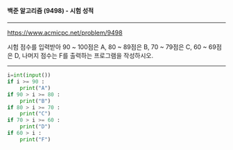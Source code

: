 #### 백준 알고리즘 (9498) - 시험 성적

---

https://www.acmicpc.net/problem/9498

시험 점수를 입력받아 90 ~ 100점은 A, 80 ~ 89점은 B, 70 ~ 79점은 C, 60 ~ 69점은 D, 나머지 점수는 F를 출력하는 프로그램을 작성하시오.

---



```python
i=int(input())
if i >= 90 :
    print("A")
if 90 > i >= 80 :
    print("B")
if 80 > i >= 70 :
    print("C")
if 70 > i >= 60 :
    print("D")    
if 60 > i :
    print("F") 
```

